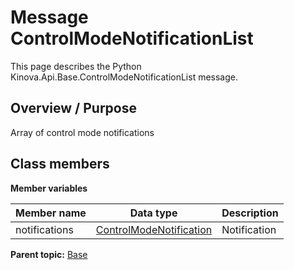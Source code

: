 # Message ControlModeNotificationList

This page describes the Python Kinova.Api.Base.ControlModeNotificationList message.

## Overview / Purpose

Array of control mode notifications

## Class members

 **Member variables** 

|Member name|Data type|Description|
|-----------|---------|-----------|
|notifications| [ControlModeNotification](msg_Base_ControlModeNotification.md#)|Notification|

**Parent topic:** [Base](../references/summary_Base.md)

